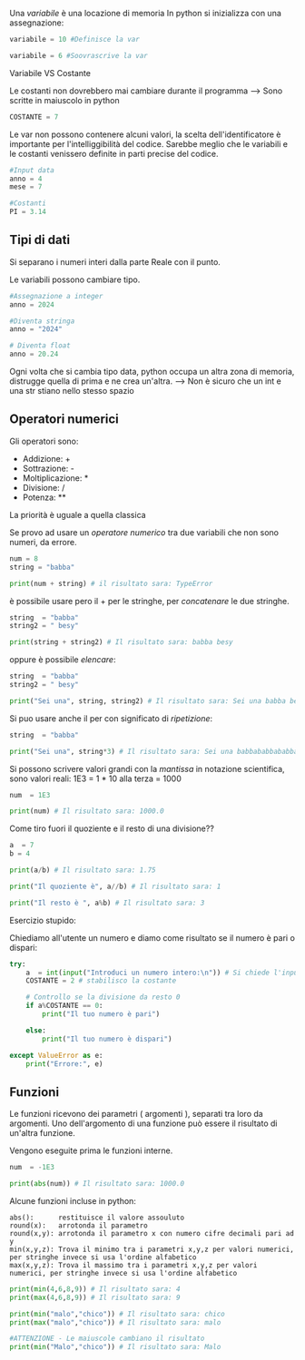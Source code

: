 

Una *variabile* è una locazione di memoria
In python si inizializza con una assegnazione:

```Python
variabile = 10 #Definisce la var

variabile = 6 #Soovrascrive la var
```

Variabile VS Costante


Le costanti non dovrebbero mai cambiare durante il programma --> Sono scritte in maiuscolo in python

```Python
COSTANTE = 7
```

Le var non possono contenere alcuni valori, la scelta dell'identificatore è importante per l'intelliggibilità del codice.
Sarebbe meglio che le variabili e le costanti venissero definite in parti precise del codice.

```Python
#Input data
anno = 4
mese = 7

#Costanti
PI = 3.14
```

Tipi di dati
--
Si separano i numeri interi dalla parte Reale con il punto.


Le variabili possono cambiare tipo.

```Python
#Assegnazione a integer
anno = 2024

#Diventa stringa
anno = "2024"

# Diventa float
anno = 20.24
```
Ogni volta che si cambia tipo data, python occupa un altra zona di memoria, distrugge quella di prima e ne crea un'altra.  --> Non è sicuro che un int e una str stiano nello stesso spazio

Operatori numerici
--

Gli operatori sono:

- Addizione: +
- Sottrazione: -
- Moltiplicazione: *
- Divisione: /
- Potenza: **

La priorità è uguale a quella classica

Se provo ad usare un *operatore numerico* tra due variabili che non sono numeri, da errore.

```Python
num = 8
string = "babba"

print(num + string) # il risultato sara: TypeError
```

è possibile usare pero il + per le stringhe, per *concatenare* le due stringhe.

```Python
string  = "babba"
string2 = " besy"

print(string + string2) # Il risultato sara: babba besy
```

oppure è possibile *elencare*:

```Python
string  = "babba"
string2 = " besy"

print("Sei una", string, string2) # Il risultato sara: Sei una babba besy
```


Si puo usare anche il per con significato di *ripetizione*:

```Python
string  = "babba"

print("Sei una", string*3) # Il risultato sara: Sei una babbababbababba
```

Si possono scrivere valori grandi con la *mantissa* in notazione scientifica, sono valori reali:
1E3 = 1 * 10 alla terza = 1000

```Python
num  = 1E3

print(num) # Il risultato sara: 1000.0
```

Come tiro fuori il quoziente e il resto di una divisione??

```Python
a  = 7
b = 4

print(a/b) # Il risultato sara: 1.75

print("Il quoziente è", a//b) # Il risultato sara: 1

print("Il resto è ", a%b) # Il risultato sara: 3
```

Esercizio stupido:

Chiediamo all'utente un numero e diamo come risultato se il numero è pari o dispari:
```Python
try:
    a  = int(input("Introduci un numero intero:\n")) # Si chiede l'input all'utente
    COSTANTE = 2 # stabilisco la costante

    # Controllo se la divisione da resto 0
    if a%COSTANTE == 0:
        print("Il tuo numero è pari")

    else:
        print("Il tuo numero è dispari")

except ValueError as e:
    print("Errore:", e)
```

Funzioni
--
Le funzioni ricevono dei parametri ( argomenti ), separati tra loro da argomenti.
Uno dell'argomento di una funzione può essere il risultato di un'altra funzione.

Vengono eseguite prima le funzioni interne.

```Python
num  = -1E3

print(abs(num)) # Il risultato sara: 1000.0
```

Alcune funzioni incluse in python:

	abs():      restituisce il valore assouluto
	round(x):   arrotonda il parametro
	round(x,y): arrotonda il parametro x con numero cifre decimali pari ad y
	min(x,y,z): Trova il minimo tra i parametri x,y,z per valori numerici, per stringhe invece si usa l'ordine alfabetico
	max(x,y,z): Trova il massimo tra i parametri x,y,z per valori numerici, per stringhe invece si usa l'ordine alfabetico
	
```Python
print(min(4,6,8,9)) # Il risultato sara: 4
print(max(4,6,8,9)) # Il risultato sara: 9

print(min("malo","chico")) # Il risultato sara: chico
print(max("malo","chico")) # Il risultato sara: malo

#ATTENZIONE - Le maiuscole cambiano il risultato
print(min("Malo","chico")) # Il risultato sara: Malo
```

